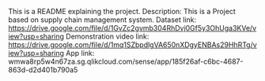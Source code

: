 This is a README explaining the project.
Description: This is a Project based on supply chain management system.
Dataset link: https://drive.google.com/file/d/1GvZc2gvmb304RhDvj0Gf5y3OhUga3KVe/view?usp=sharing
Demonstration video link: https://drive.google.com/file/d/1mq1SZbpdlgVA650nXDgyENBAs29HhRTg/view?usp=sharing
App link: wmwa8rp5w4n67za.sg.qlikcloud.com/sense/app/185f26af-c6bc-4687-863d-d2d401b790a5
